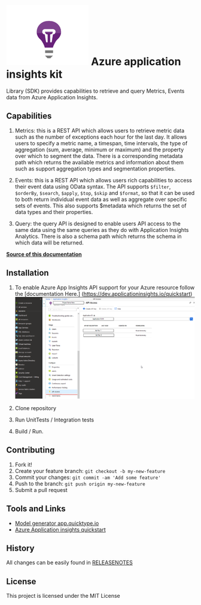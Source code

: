 # ![App Insights Icon](https://raw.githubusercontent.com/Boriszn/AzureApplicationInsightsKit/develop/assets/img/application-insights-logo.png "App Insights")  Azure application insights kit

Library (SDK) provides capabilities  to retrieve and query Metrics, Events data from Azure Application Insights.

## Capabilities

1. Metrics: this is a REST API which allows users to retrieve metric data such as the number of exceptions each hour for the last day. It allows users to specify a metric name, a timespan, time intervals, the type of aggregation (sum, average, minimum or maximum) and the property over which to segment the data. There is a corresponding metadata path which returns the available metrics and information about them such as support aggregation types and segmentation properties.

2. Events: this is a REST API which allows users rich capabilities to access their event data using OData syntax. The API supports `$filter`, `$orderBy`, `$search`, `$apply`, `$top`, `$skip` and `$format`, so that it can be used to both return individual event data as well as aggregate over specific sets of events. This also supports $metadata which returns the set of data types and their properties.

3. Query: the query API is designed to enable users API access to the same data using the same queries as they do with Application Insights Analytics. There is also a schema path which returns the schema in which data will be returned.

**[Source of this documentation](https://dev.applicationinsights.io/quickstart)**

## Installation

1. To enable Azure App Insights API support for your Azure resource follow the [documentation Here.]
(https://dev.applicationinsights.io/quickstart)
![App Insights Icon](https://raw.githubusercontent.com/Boriszn/AzureApplicationInsightsKit/master/assets/img/api-access.png "App Insights")

2. Clone repository
3. Run UnitTests / Integration tests
4. Build / Run.

## Contributing

1. Fork it!
2. Create your feature branch: `git checkout -b my-new-feature`
3. Commit your changes: `git commit -am 'Add some feature'`
4. Push to the branch: `git push origin my-new-feature`
5. Submit a pull request

## Tools and Links

- [Model generator app.quicktype.io](https://app.quicktype.io)
- [Azure Application insights quickstart](https://dev.applicationinsights.io/quickstart)
 

## History

All changes can be easily found in [RELEASENOTES](ReleaseNotes.md)

## License

This project is licensed under the MIT License
